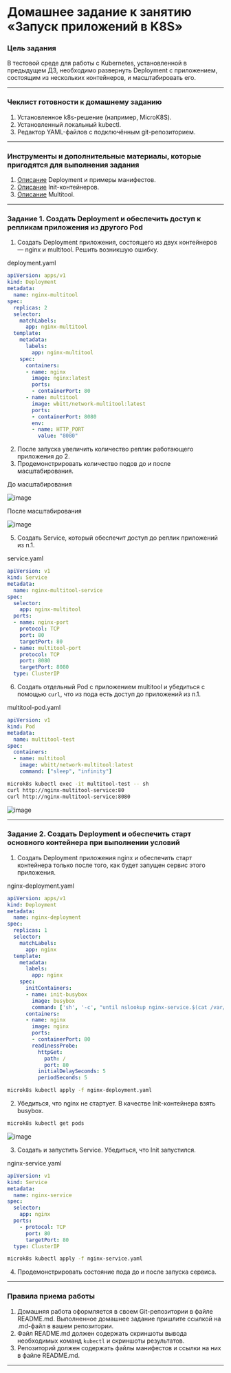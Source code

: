 # Домашнее задание к занятию «Запуск приложений в K8S»

### Цель задания

В тестовой среде для работы с Kubernetes, установленной в предыдущем ДЗ, необходимо развернуть Deployment с приложением, состоящим из нескольких контейнеров, и масштабировать его.

------

### Чеклист готовности к домашнему заданию

1. Установленное k8s-решение (например, MicroK8S).
2. Установленный локальный kubectl.
3. Редактор YAML-файлов с подключённым git-репозиторием.

------

### Инструменты и дополнительные материалы, которые пригодятся для выполнения задания

1. [Описание](https://kubernetes.io/docs/concepts/workloads/controllers/deployment/) Deployment и примеры манифестов.
2. [Описание](https://kubernetes.io/docs/concepts/workloads/pods/init-containers/) Init-контейнеров.
3. [Описание](https://github.com/wbitt/Network-MultiTool) Multitool.

------

### Задание 1. Создать Deployment и обеспечить доступ к репликам приложения из другого Pod

1. Создать Deployment приложения, состоящего из двух контейнеров — nginx и multitool. Решить возникшую ошибку.

deployment.yaml

```yaml
apiVersion: apps/v1
kind: Deployment
metadata:
  name: nginx-multitool
spec:
  replicas: 2
  selector:
    matchLabels:
      app: nginx-multitool
  template:
    metadata:
      labels:
        app: nginx-multitool
    spec:
      containers:
      - name: nginx
        image: nginx:latest
        ports:
        - containerPort: 80
      - name: multitool
        image: wbitt/network-multitool:latest
        ports:
        - containerPort: 8080
        env:
        - name: HTTP_PORT
          value: "8080"
```

2. После запуска увеличить количество реплик работающего приложения до 2.
3. Продемонстрировать количество подов до и после масштабирования.

До масштабирования

![image](https://github.com/user-attachments/assets/56d8001e-28cf-4da7-9550-7bc26379755f)

После масштабирования

![image](https://github.com/user-attachments/assets/ad43eece-4afe-48d1-b9ce-ece53fed1e62)

5. Создать Service, который обеспечит доступ до реплик приложений из п.1.

service.yaml

```yaml
apiVersion: v1
kind: Service
metadata:
  name: nginx-multitool-service
spec:
  selector:
    app: nginx-multitool
  ports:
  - name: nginx-port
    protocol: TCP
    port: 80
    targetPort: 80
  - name: multitool-port
    protocol: TCP
    port: 8080
    targetPort: 8080
  type: ClusterIP
```


6. Создать отдельный Pod с приложением multitool и убедиться с помощью `curl`, что из пода есть доступ до приложений из п.1.

multitool-pod.yaml

```yaml
apiVersion: v1
kind: Pod
metadata:
  name: multitool-test
spec:
  containers:
  - name: multitool
    image: wbitt/network-multitool:latest
    command: ["sleep", "infinity"]
```

```bash
microk8s kubectl exec -it multitool-test -- sh
curl http://nginx-multitool-service:80
curl http://nginx-multitool-service:8080
```

![image](https://github.com/user-attachments/assets/ae97b743-13d5-4647-9131-ac6429c0f267)


------

### Задание 2. Создать Deployment и обеспечить старт основного контейнера при выполнении условий

1. Создать Deployment приложения nginx и обеспечить старт контейнера только после того, как будет запущен сервис этого приложения.

nginx-deployment.yaml

```yaml
apiVersion: apps/v1
kind: Deployment
metadata:
  name: nginx-deployment
spec:
  replicas: 1
  selector:
    matchLabels:
      app: nginx
  template:
    metadata:
      labels:
        app: nginx
    spec:
      initContainers:
      - name: init-busybox
        image: busybox
        command: ['sh', '-c', "until nslookup nginx-service.$(cat /var/run/secrets/kubernetes.io/serviceaccount/namespace).svc.cluster.local; do echo waiting for myservice; sleep 2; done"]
      containers:
      - name: nginx
        image: nginx
        ports:
        - containerPort: 80
        readinessProbe:
          httpGet:
            path: /
            port: 80
          initialDelaySeconds: 5
          periodSeconds: 5
```

```bash
microk8s kubectl apply -f nginx-deployment.yaml
```

2. Убедиться, что nginx не стартует. В качестве Init-контейнера взять busybox.

```bash
microk8s kubectl get pods
```

![image](https://github.com/user-attachments/assets/3c5c21e9-8cae-4adc-b1c1-fd52015ad064)

3. Создать и запустить Service. Убедиться, что Init запустился.

nginx-service.yaml

```yaml
apiVersion: v1
kind: Service
metadata:
  name: nginx-service
spec:
  selector:
    app: nginx
  ports:
    - protocol: TCP
      port: 80
      targetPort: 80
  type: ClusterIP
```

```bash
microk8s kubectl apply -f nginx-service.yaml
```
4. Продемонстрировать состояние пода до и после запуска сервиса.

------

### Правила приема работы

1. Домашняя работа оформляется в своем Git-репозитории в файле README.md. Выполненное домашнее задание пришлите ссылкой на .md-файл в вашем репозитории.
2. Файл README.md должен содержать скриншоты вывода необходимых команд `kubectl` и скриншоты результатов.
3. Репозиторий должен содержать файлы манифестов и ссылки на них в файле README.md.

------
